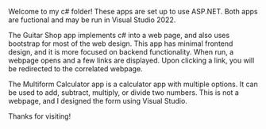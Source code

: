 Welcome to my c# folder! These apps are set up to use ASP.NET. Both apps are fuctional and may be run in Visual Studio 2022.

The Guitar Shop app implements c# into a web page, and also uses bootstrap for most of the web design. This app has minimal frontend design, and it is more focused on backend functionality. When run, a webpage opens and a few links are displayed. Upon clicking a link, you will be redirected to the correlated webpage.

The Multiform Calculator app is a calculator app with multiple options. It can be used to add, subtract, multiply, or divide two numbers. This is not a webpage, and I designed the form using Visual Studio. 

Thanks for visiting!